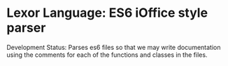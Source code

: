 Lexor Language: ES6 iOffice style parser
========================================

Development Status: Parses es6 files so that we may write
documentation using the comments for each of the functions
and classes in the files.
